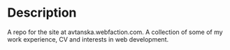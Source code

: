 Description
===========
A repo for the site at avtanska.webfaction.com. A collection of some of my work experience, CV and interests in web development.


